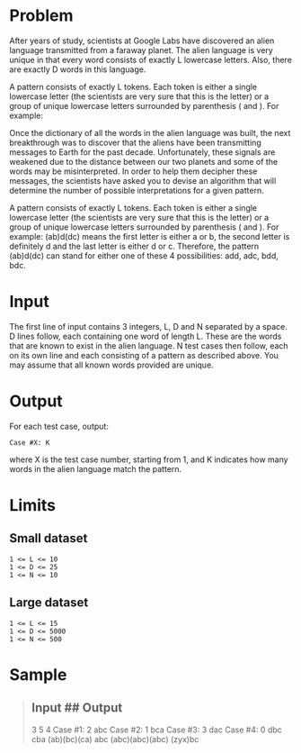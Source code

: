 # Problem

After years of study, scientists at Google Labs have discovered an alien
language transmitted from a faraway planet. The alien language is very unique
in that every word consists of exactly L lowercase letters. Also, there are
exactly D words in this language.

A pattern consists of exactly L tokens. Each token is either a single lowercase
letter (the scientists are very sure that this is the letter) or a group of
unique lowercase letters surrounded by parenthesis ( and ). For example:

Once the dictionary of all the words in the alien language was built, the next
breakthrough was to discover that the aliens have been transmitting messages to
Earth for the past decade. Unfortunately, these signals are weakened due to the
distance between our two planets and some of the words may be misinterpreted.
In order to help them decipher these messages, the scientists have asked you to
devise an algorithm that will determine the number of possible interpretations
for a given pattern.

A pattern consists of exactly L tokens. Each token is either a single lowercase
letter (the scientists are very sure that this is the letter) or a group of
unique lowercase letters surrounded by parenthesis ( and ). For example:
(ab)d(dc) means the first letter is either a or b, the second letter is
definitely d and the last letter is either d or c. Therefore, the pattern
(ab)d(dc) can stand for either one of these 4 possibilities: add, adc, bdd,
bdc.

# Input

The first line of input contains 3 integers, L, D and N separated by a space. D
lines follow, each containing one word of length L. These are the words that
are known to exist in the alien language. N test cases then follow, each on its
own line and each consisting of a pattern as described above. You may assume
that all known words provided are unique.

# Output

For each test case, output:

    Case #X: K

where X is the test case number, starting from 1, and K indicates how many
words in the alien language match the pattern.

# Limits

## Small dataset

    1 <= L <= 10
    1 <= D <= 25
    1 <= N <= 10

## Large dataset

    1 <= L <= 15
    1 <= D <= 5000
    1 <= N <= 500

# Sample

>    ## Input        ## Output
>    3 5 4           Case #1: 2
>    abc             Case #2: 1
>    bca             Case #3: 3
>    dac             Case #4: 0
>    dbc
>    cba
>    (ab)(bc)(ca)
>    abc
>    (abc)(abc)(abc)
>    (zyx)bc
